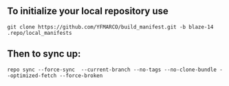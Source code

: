 To initialize your local repository use
---------------------------------------

    git clone https://github.com/YFMARCO/build_manifest.git -b blaze-14 .repo/local_manifests
    

Then to sync up:
----------------

    repo sync --force-sync  --current-branch --no-tags --no-clone-bundle --optimized-fetch --force-broken
